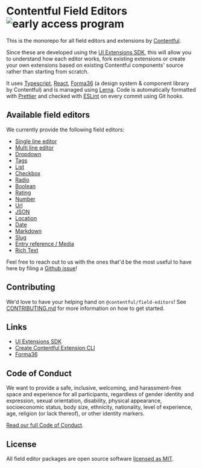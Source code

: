 # Contentful Field Editors ![early access program](https://img.shields.io/badge/careful-early_access_program-orange)

This is the monorepo for all field editors and extensions by [Contentful][contentful].

Since these are developed using the [UI Extensions SDK][ui-extensions-sdk], this will allow you to understand how each editor works, fork existing extensions or create your own extensions based on existing Contentful components' source rather than starting from scratch.

It uses [Typescript][typescript], [React][react], [Forma36][forma36] (a design system & component library by Contentful) and is managed using [Lerna][lerna]. Code is automatically formatted with [Prettier][prettier] and checked with [ESLint][eslint] on every commit using Git hooks.

## Available field editors

We currently provide the following field editors:

- [Single line editor](./packages/single-line/README.md)
- [Multi line editor](./packages/multiple-line/README.md)
- [Dropdown](./packages/dropdown/README.md)
- [Tags](./packages/tags/README.md)
- [List](./packages/list/README.md)
- [Checkbox](./packages/checkbox/README.md)
- [Radio](./packages/radio/README.md)
- [Boolean](./packages/boolean/README.md)
- [Rating](./packages/rating/README.md)
- [Number](./packages/number/README.md)
- [Url](./packages/url/README.md)
- [JSON](./packages/json/README.md)
- [Location](./packages/location/README.md)
- [Date](./packages/date/README.md)
- [Markdown](./packages/markdown/README.md)
- [Slug](./packages/slug/README.md)
- [Entry reference / Media](./packages/reference/README.md)
- [Rich Text](./packages/rich-text/README.md)

Feel free to reach out to us with the ones that'd be the most useful to have
here by filing a [Github issue][github-issues]!

## Contributing

We'd love to have your helping hand on `@contentful/field-editors`! See [CONTRIBUTING.md](CONTRIBUTING.md) for more information on how to get started.

## Links

- [UI Extensions SDK][ui-extensions-sdk]
- [Create Contentful Extension CLI][create-contentful-extension]
- [Forma36][forma36]

## Code of Conduct

We want to provide a safe, inclusive, welcoming, and harassment-free space and experience for all participants, regardless of gender identity and expression, sexual orientation, disability, physical appearance, socioeconomic status, body size, ethnicity, nationality, level of experience, age, religion (or lack thereof), or other identity markers.

[Read our full Code of Conduct](https://github.com/contentful-developer-relations/community-code-of-conduct).

## License

All field editor packages are open source software [licensed as MIT](./LICENSE).

[contentful]: https://www.contentful.com
[ui-extensions-sdk]: https://github.com/contentful/ui-extensions-sdk
[create-contentful-extension]: https://github.com/contentful/create-contentful-extension
[github-issues]: https://github.com/contentful/core-field-editors/issues
[forma36]: https://f36.contentful.com/
[typescript]: https://www.typescriptlang.org/
[react]: https://reactjs.org/
[lerna]: https://github.com/lerna/lerna
[prettier]: https://prettier.io/
[eslint]: https://eslint.org/
